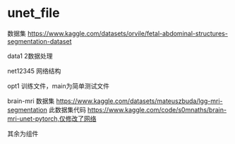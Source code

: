 # unet_file

数据集 https://www.kaggle.com/datasets/orvile/fetal-abdominal-structures-segmentation-dataset

data1 2数据处理

net12345 网络结构

opt1 训练文件，main为简单测试文件

brain-mri
数据集 https://www.kaggle.com/datasets/mateuszbuda/lgg-mri-segmentation
此数据集代码 https://www.kaggle.com/code/s0mnaths/brain-mri-unet-pytorch,仅修改了网络

其余为组件
